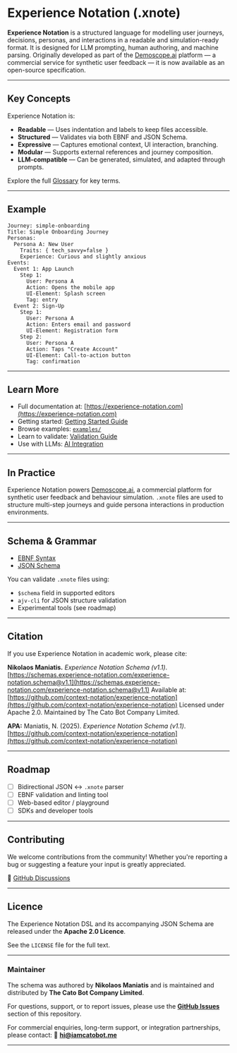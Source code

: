 # Experience Notation (.xnote)

**Experience Notation** is a structured language for modelling user journeys, decisions, personas, and interactions in a readable and simulation-ready format. It is designed for LLM prompting, human authoring, and machine parsing. Originally developed as part of the [Demoscope.ai](https://demoscope.ai) platform — a commercial service for synthetic user feedback — it is now available as an open-source specification.

---

## Key Concepts

Experience Notation is:

* **Readable** — Uses indentation and labels to keep files accessible.
* **Structured** — Validates via both EBNF and JSON Schema.
* **Expressive** — Captures emotional context, UI interaction, branching.
* **Modular** — Supports external references and journey composition.
* **LLM-compatible** — Can be generated, simulated, and adapted through prompts.

Explore the full [Glossary](https://experience-notation.com/reference/glossary/) for key terms.

---

## Example

```xnote
Journey: simple-onboarding
Title: Simple Onboarding Journey
Personas:
  Persona A: New User
    Traits: { tech_savvy=false }
    Experience: Curious and slightly anxious
Events:
  Event 1: App Launch
    Step 1:
      User: Persona A
      Action: Opens the mobile app
      UI-Element: Splash screen
      Tag: entry
  Event 2: Sign-Up
    Step 1:
      User: Persona A
      Action: Enters email and password
      UI-Element: Registration form
    Step 2:
      User: Persona A
      Action: Taps "Create Account"
      UI-Element: Call-to-action button
      Tag: confirmation
```

---

## Learn More

* Full documentation at: [https://experience-notation.com](https://experience-notation.com)
* Getting started: [Getting Started Guide](https://experience-notation.com/getting-started/what-is-xnote/)
* Browse examples: [`examples/`](./examples)
* Learn to validate: [Validation Guide](https://experience-notation.com/spec/validation/)
* Use with LLMs: [AI Integration](https://experience-notation.com/ai/structured-prompting/)

---

## In Practice

Experience Notation powers [Demoscope.ai](https://demoscope.ai), a commercial platform for synthetic user feedback and behaviour simulation. `.xnote` files are used to structure multi-step journeys and guide persona interactions in production environments.

---

## Schema & Grammar

* [EBNF Syntax](./spec/Experience-Notation.ebnf)
* [JSON Schema](./spec/experience-notation.schema.json)

You can validate `.xnote` files using:

* `$schema` field in supported editors
* `ajv-cli` for JSON structure validation
* Experimental tools (see roadmap)

---

## Citation

If you use Experience Notation in academic work, please cite:

**Nikolaos Maniatis.** *Experience Notation Schema (v1.1)*.
[https://schemas.experience-notation.com/experience-notation.schema@v1.1](https://schemas.experience-notation.com/experience-notation.schema@v1.1)
Available at: [https://github.com/context-notation/experience-notation](https://github.com/context-notation/experience-notation)
Licensed under Apache 2.0. Maintained by The Cato Bot Company Limited.

**APA:**
Maniatis, N. (2025). *Experience Notation Schema (v1.1)*. [https://github.com/context-notation/experience-notation](https://github.com/context-notation/experience-notation)

---

## Roadmap

* [ ] Bidirectional JSON ↔ `.xnote` parser
* [ ] EBNF validation and linting tool
* [ ] Web-based editor / playground
* [ ] SDKs and developer tools

---

## Contributing

We welcome contributions from the community! Whether you're reporting a bug or suggesting a feature your input is greatly appreciated.

📣 [GitHub Discussions](https://github.com/context-notation/experience-notation/discussions)

---

## Licence

The Experience Notation DSL and its accompanying JSON Schema are released under the **Apache 2.0 Licence**.

See the `LICENSE` file for the full text.

---

### Maintainer

The schema was authored by **Nikolaos Maniatis** and is maintained and distributed by **The Cato Bot Company Limited**.

For questions, support, or to report issues, please use the **[GitHub Issues](https://github.com/context-notation/experience-notation-schema/issues/new)** section of this repository.

For commercial enquiries, long-term support, or integration partnerships, please contact:
📧 **[hi@iamcatobot.me](mailto:hi@iamcatobot.me)**

---
